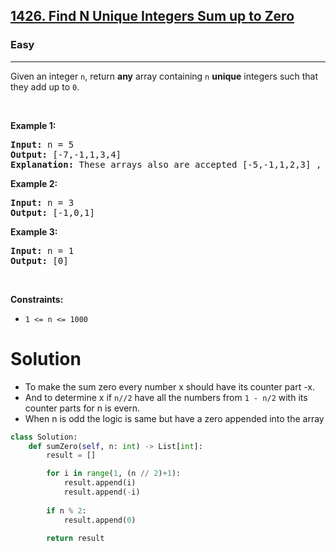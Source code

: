 <h2><a href="https://leetcode.com/problems/find-n-unique-integers-sum-up-to-zero">1426. Find N Unique Integers Sum up to Zero</a></h2><h3>Easy</h3><hr><p>Given an integer <code>n</code>, return <strong>any</strong> array containing <code>n</code> <strong>unique</strong> integers such that they add up to <code>0</code>.</p>

<p>&nbsp;</p>
<p><strong class="example">Example 1:</strong></p>

<pre>
<strong>Input:</strong> n = 5
<strong>Output:</strong> [-7,-1,1,3,4]
<strong>Explanation:</strong> These arrays also are accepted [-5,-1,1,2,3] , [-3,-1,2,-2,4].
</pre>

<p><strong class="example">Example 2:</strong></p>

<pre>
<strong>Input:</strong> n = 3
<strong>Output:</strong> [-1,0,1]
</pre>

<p><strong class="example">Example 3:</strong></p>

<pre>
<strong>Input:</strong> n = 1
<strong>Output:</strong> [0]
</pre>

<p>&nbsp;</p>
<p><strong>Constraints:</strong></p>

<ul>
	<li><code>1 &lt;= n &lt;= 1000</code></li>
</ul>


# Solution 
* To make the sum zero every number x should have its counter part -x. 
* And to determine x if `n//2` have all the numbers from `1 - n/2` with its counter parts for n is evern. 
* When n is odd the logic is same but have a zero appended into the array 

```python
class Solution:
    def sumZero(self, n: int) -> List[int]:
        result = []

        for i in range(1, (n // 2)+1):
            result.append(i)
            result.append(-i)
        
        if n % 2:
            result.append(0)
        
        return result
```
